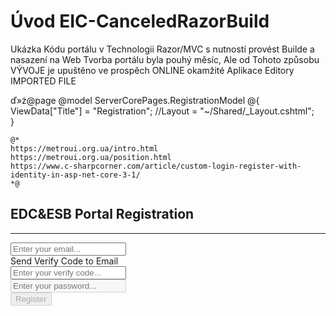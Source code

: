 ﻿# Úvod   EIC-CanceledRazorBuild  

Ukázka Kódu portálu v Technologii Razor/MVC s nutností provést Builde a nasazení na Web
Tvorba portálu byla pouhý měsíc, Ale od Tohoto způsobu VÝVOJE je upuštěno
ve prospěch ONLINE okamžité Aplikace Editory
IMPORTED FILE

ď»ż@page 
@model ServerCorePages.RegistrationModel
@{
    ViewData["Title"] = "Registration";
    //Layout = "~/Shared/_Layout.cshtml";  
}

    @*
    https://metroui.org.ua/intro.html
    https://metroui.org.ua/position.html
    https://www.c-sharpcorner.com/article/custom-login-register-with-identity-in-asp-net-core-3-1/
    *@

<div class="text-center info-panel">
    <window>
        <div class="hero hero-bg 1bg-brand-secondary add-neb">
            <div class="container">
                <div class="row">
                    <form id="loginform" method="post" 
                        class="login-form bg-white p-6 mx-auto border bd-default win-shadow"
                          data-role="validator"
                          action="javascript:"
                          data-clear-invalid="2000"
                          data-on-error-form="invalidForm"
                          data-on-validate-form="validateForm">
                        <span class="mif-vpn-lock mif-4x place-right" style="margin-top: -10px;"></span>
                        <h2 class="text-light">EDC&ESB Portal Registration</h2>
                        <hr class="thin mt-4 mb-4 bg-white">
                        <div class="form-group">
                            <input id="emailAddressId" type="email" data-role="input" data-prepend="<span class='mif-envelop'>" placeholder="Enter your email..."
                                   data-validate="required, email" data-clear-button="true">
                        </div>
                        <div class="form-group mb-10">
                            <span class="button c-pointer" onclick="sendVerifyCode()">Send Verify Code to Email</span>
                        </div>
                        <div class="form-group">
                            <input id="verifyCodeId" type="text" data-role="input" oninput="checkVerify(false)" data-prepend="<span class='mif-verified'>"
                                   placeholder="Enter your verify code..." data-validate="required minlength=10" data-clear-button="true" data-custom-buttons="checkButton">
                        </div>
                        <div class="form-group">
                            <input id="passwordId" type="password" disabled data-role="input" data-prepend="<span class='mif-key'>"
                                   placeholder="Enter your password..." data-validate="required minlength=6" data-reveal-button="true">
                        </div>
                        <div class="form-group mt-10">
                            <button id="formButton" class="button" disabled>Register</button>
                        </div>
                    </form>
                </div>
            </div>
        </div>
    </window>
    <script>
        //Declaration
        let doVerify = true;
        let verifyCode = null;
        var checkButton = [{ html: "<span class='mif-user-check'></span>", cls: "warning", onclick: "checkVerify(true)"}]


        //Functions

        function checkVerify(showNotify) {
            if (doVerify) {
                let resultOk = verifyCode != null && verifyCode == $("#verifyCodeId").val();

                if (showNotify && !resultOk) {
                    var notify = Metro.notify; notify.setup({ width: 300, duration: 1000, animation: 'easeOutBounce' });
                    notify.create("Verification Failed", "Alert", { cls: "alert" }); notify.reset();
                }
                if (resultOk) {
                    $("#passwordId").prop('disabled', false);
                    $("#formButton").prop('disabled', false);
                    var notify = Metro.notify; notify.setup({ width: 300, duration: 1000, animation: 'easeOutBounce' });
                    notify.create("Email was Verified", "Success", { cls: "success" }); notify.reset();
                    doVerify = false;
                }
            }
        }

        function sendVerifyCode() {
            if ($("#emailAddressId").val().length == 0) {
                $("#loginform").addClass("ani-ring");
                setTimeout(function () {
                    $("#loginform").removeClass("ani-ring");
                }, 1000);
            } else {

                var def = $.ajax({
                    global: false, type: "POST", url: "/WebUser/SendVerifyCode", 
                    dataType: 'json', contentType: "application/json; charset=utf-8",
                    data: JSON.stringify({ EmailAddress: $("#emailAddressId").val(), Language: Metro.storage.getItem('WebPagesLanguage', 'en' )})
                });

                var notify = Metro.notify; notify.setup({ width: 300, duration: 1000, animation: 'easeOutBounce' });
                notify.create("Sending Verification Email..."); notify.reset();

                def.fail(function (data) {
                    var notify = Metro.notify; notify.setup({ width: 300, duration: 1000, animation: 'easeOutBounce' });
                    notify.create("Send Failed " + data.responseJSON.ErrorMessage, "Alert", { cls: "alert" }); notify.reset();
                });

                def.done(function (data) {
                    verifyCode = data.verifyCode;
                    var notify = Metro.notify; notify.setup({ width: 300, duration: 1000, animation: 'easeOutBounce' });
                    notify.create("Email Sent. Write Verify Code from Email ", "Info", { cls: "success" }); notify.reset();
                });
            }
        }

        function invalidForm() {
            var form  = $(this);
            form.addClass("ani-ring");
            setTimeout(function(){
                form.removeClass("ani-ring");
            }, 1000);
        }

        function validateForm() {
            if (!doVerify) {
                showPageLoading();

                var def = $.ajax({
                    global: false, type: "POST", url: "/WebUser/Registration", dataType: 'json',
                    dataType: 'json', contentType: "application/json; charset=utf-8",
                    data: JSON.stringify({ EmailAddress: $("#emailAddressId").val(), Password: $("#passwordId").val(), Language: Metro.storage.getItem('WebPagesLanguage', 'cz') })
                });

                var notify = Metro.notify; notify.setup({ width: 300, duration: 1000, animation: 'easeOutBounce' });
                notify.create("Waiting for Login..."); notify.reset();

                def.fail(function (data) {
                    var notify = Metro.notify; notify.setup({ width: 300, duration: 1000, animation: 'easeOutBounce' });
                    notify.create("Login Failed", "Alert", { cls: "alert" }); notify.reset();
                    hidePageLoading();
                });

                def.done(function (data) {
                    hidePageLoading();
                    login();
                });
            }
        }

        function login() {
            showPageLoading();
            var def = $.ajax({
                global: false, type: "POST", url: "/GLOBALNETAuthentication", dataType: 'json',
                headers: { "Authorization": "Basic " + btoa($("#emailAddressId").val() + ":" + $("#passwordId").val()) }
            });

            var notify = Metro.notify; notify.setup({ width: 300, duration: 1000, animation: 'easeOutBounce' });
            notify.create("Waiting for Login..."); notify.reset();

            def.fail(function (data) {
                var notify = Metro.notify; notify.setup({ width: 300, duration: 1000, animation: 'easeOutBounce' });
                notify.create("Login Failed", "Alert", { cls: "alert" }); notify.reset();
                hidePageLoading();
            });

            def.done(function (data) {
                hidePageLoading();
                Cookies.set('ApiToken', data.Token);
                window.location.href = "/Dashboard";
            });
        }

    </script>
</div>
